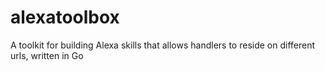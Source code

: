 # alexatoolbox
A toolkit for building Alexa skills that allows handlers to reside on different urls, written in Go
